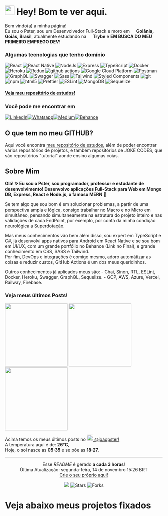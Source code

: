 <h1><img src="https://emojis.slackmojis.com/emojis/images/1531849430/4246/blob-sunglasses.gif?1531849430" width="30"/> Hey! Bom te ver aqui.</h1>

<p>Bem vindo(a) a minha página! </br> Eu sou o Pster, sou um Desenvolvedor Full-Stack e moro em <img src="https://cdn-icons-png.flaticon.com/512/197/197386.png" width="13"/> <b>Goiânia, Goiás, Brasil</b>, atualmente estudando na <img src="https://dev-to-uploads.s3.amazonaws.com/uploads/organization/profile_image/5302/26258239-4ac6-4d28-b94c-ba6d3f9eabc2.png" width="13"/> <b>Trybe</b> e <b>EM BUSCA DO MEU PRIMEIRO EMPREGO DEV!</b></p>

<h3>Algumas tecnologias que tenho domínio</h3>
<p>
  <img alt="React" src="https://img.shields.io/badge/-React-45b8d8?style=flat-square&logo=react&logoColor=white" />
  <img alt="React Native" src="https://img.shields.io/badge/React_Native-20232A?style=flat-square&logo=react&logoColor=61DAFB" />
  <img alt="NodeJs" src="https://img.shields.io/badge/Node.js-339933?style=flat-square&logo=nodedotjs&logoColor=white" />
  <img alt="Express" src="https://img.shields.io/badge/Express.js-000000?style=flat-square&logo=express&logoColor=white" />
  <img alt="TypeScript" src="https://img.shields.io/badge/-TypeScript-007ACC?style=flat-square&logo=typescript&logoColor=white" />
  <img alt="Docker" src="https://img.shields.io/badge/-Docker-46a2f1?style=flat-square&logo=docker&logoColor=white" />
  <img alt="Heroku" src="https://img.shields.io/badge/-Heroku-430098?style=flat-square&logo=heroku&logoColor=white" />
  <img alt="Redux" src="https://img.shields.io/badge/-Redux-764ABC?style=flat-square&logo=redux&logoColor=white" />
  <img alt="github actions" src="https://img.shields.io/badge/-Github_Actions-2088FF?style=flat-square&logo=github-actions&logoColor=white" />
  <img alt="Google Cloud Platform" src="https://img.shields.io/badge/-Google_Cloud_Platform-1a73e8?style=flat-square&logo=google-cloud&logoColor=white" />
  <img alt="Postman" src="https://img.shields.io/badge/Postman-FF6C37?style=flat-square&logo=Postman&logoColor=white" />
  <img alt="GraphQL" src="https://img.shields.io/badge/-GraphQL-E10098?style=flat-square&logo=graphql&logoColor=white" />
  <img alt="Swagger" src="https://img.shields.io/badge/Swagger-85EA2D?style=flat-square&logo=Swagger&logoColor=white" />
  <img alt="Sass" src="https://img.shields.io/badge/-Sass-CC6699?style=flat-square&logo=sass&logoColor=white" />
  <img alt="Tailwind" src="https://img.shields.io/badge/Tailwind_CSS-38B2AC?style=flat-square&logo=tailwind-css&logoColor=white" />
  <img alt="Styled Components" src="https://img.shields.io/badge/-Styled_Components-db7092?style=flat-square&logo=styled-components&logoColor=white" />
  <img alt="git" src="https://img.shields.io/badge/-Git-F05032?style=flat-square&logo=git&logoColor=white" />
  <img alt="npm" src="https://img.shields.io/badge/-NPM-CB3837?style=flat-square&logo=npm&logoColor=white" />
  <img alt="html5" src="https://img.shields.io/badge/-HTML5-E34F26?style=flat-square&logo=html5&logoColor=white" />
  <img alt="Prettier" src="https://img.shields.io/badge/-Prettier-F7B93E?style=flat-square&logo=prettier&logoColor=white" />
  <img alt="ESLint" src="https://img.shields.io/badge/eslint-3A33D1?style=flat-square&logo=eslint&logoColor=white" />
  <img alt="MongoDB" src="https://img.shields.io/badge/-MongoDB-13aa52?style=flat-square&logo=mongodb&logoColor=white" />
  <img alt="Sequelize" src="https://img.shields.io/badge/Sequelize-52B0E7?style=flat-square&logo=Sequelize&logoColor=white" />
</p>

<h4><a href="https://github.com/J-Pster/meu-super-repo" target="_blank">Veja meu repositório de estudos!</a></h4>

<h3>Você pode me encontrar em</h3>
<p><a href="https://www.linkedin.com/in/joaopster/" target="_blank"><img alt="LinkedIn" src="https://img.shields.io/badge/linkedin-%230077B5.svg?&style=for-the-badge&logo=linkedin&logoColor=white" /></a><a href="https://api.whatsapp.com/send?phone=5562992765354&text=Vim%20pelo%20GitHub!" target="_blank"><img alt="Whatsapp" src="https://img.shields.io/badge/WhatsApp-25D366?style=for-the-badge&logo=whatsapp&logoColor=white" /></a><a href="https://medium.com/@joaopsterdev" target="_blank"><img alt="Medium" src="https://img.shields.io/badge/medium-%2312100E.svg?&style=for-the-badge&logo=medium&logoColor=white" /></a><a href="https://www.behance.net/joaopvf" target="_blank"><img alt="Behance" src="https://img.shields.io/badge/Behance-0054F7?style=for-the-badge&logo=behance&logoColor=white" /></a>
</p>

<h2>O que tem no meu GITHUB?</h2>
<p>Aqui você encontra <a href="https://github.com/J-Pster/meu-super-repo" target="_blank">meu repositório de estudos</a>, além de poder encontrar vários repositórios de projetos, e também repositórios de JOKE CODES, que são repositórios "tutorial" aonde ensino algumas coias.</p>

<h2>Sobre Mim</h2>
<p><b>
Olá! ✨ Eu sou o Pster, sou programador, professor e estudante de desenvolvimento!
Desenvolvo aplicações Full-Stack para Web em Mongo DB, Express, React e Node.js, o famoso MERN 🚀
</b></p>
<p>
Se tem algo que sou bom é em solucionar problemas, a partir de uma perspectiva ampla e lógica, consigo trabalhar no Macro e no Micro em simultâneo, pensando simultaneamente na estrutura do projeto inteiro e nas validações de cada EndPoint, por exemplo, por conta da minha condição neurológica a Superdotação.
</p>
<p>
Mas meus conhecimentos vão bem além disso, sou expert em TypeScript e C#, já desenvolvi apps nativos para Android em React Native e se sou bom em UI/UX, com um grande portfólio no Behance (Link no Final), e grande conhecimento em CSS, SASS e Tailwind.
<br/>
Por fim, DevOps e integrações é comigo mesmo, adoro automátizar as coisas e reduzir custos, GitHub Actions é um dos meus queridinhos.
</p>
<p>
Outros conhecimentos já aplicados meus são:
- Chai, Sinon, RTL, ESLint, Docker, Heroku, Swagger, GraphQL, Sequelize.
- GCP, AWS, Azure, Vercel, Railway, Firebase.
</p>

<h3>Veja meus últimos Posts!</h3>
<p><img width="200" src="" /> <img width="200" src="" /> <img width="200" src="" /></p>

<p>Acima temos os meus últimos posts no <a href="https://www.instagram.com/joaopster/" target="_blank"><img src="https://upload.wikimedia.org/wikipedia/commons/thumb/e/e7/Instagram_logo_2016.svg/1024px-Instagram_logo_2016.svg.png" width="20"/> @joaopster!</a><br/>A temperatura aqui é de: <b> 26°C</b>,</br>Hoje, o sol nasce as <b>05:35</b> e se põe as <b>18:27</b>.</p>

------------
<p align="center">Esse <i>README</i> é gerado <b>a cada 3 horas</b>!</br>Última Atualização: segunda-feira, 14 de novembro 15:26 BRT<br />
<a href="https://medium.com/@th.guibert/how-to-create-a-self-updating-readme-md-for-your-github-profile-f8b05744ca91">Crie o seu próprio aqui!</a></p>

<p align="center"><img src="https://github.com/J-Pster/J-Pster/workflows/README%20build/badge.svg" /> <img alt="Stars" src="https://img.shields.io/github/stars/J-Pster/J-Pster?style=flat-square&labelColor=343b41"/> <img alt="Forks" src="https://img.shields.io/github/forks/J-Pster/J-Pster?style=flat-square&labelColor=343b41"/></p>

<h1>Veja abaixo meus projetos fixados</h1>